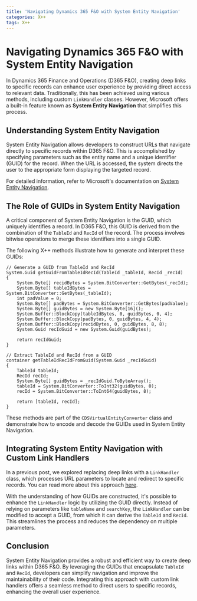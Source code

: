 ```yaml
---
title: 'Navigating Dynamics 365 F&O with System Entity Navigation'
categories: X++
tags: X++
---
```


# Navigating Dynamics 365 F&O with System Entity Navigation

In Dynamics 365 Finance and Operations (D365 F&O), creating deep links to specific records can enhance user experience by providing direct access to relevant data. Traditionally, this has been achieved using various methods, including custom `LinkHandler` classes. However, Microsoft offers a built-in feature known as **System Entity Navigation** that simplifies this process.

## Understanding System Entity Navigation

System Entity Navigation allows developers to construct URLs that navigate directly to specific records within D365 F&O. This is accomplished by specifying parameters such as the entity name and a unique identifier (GUID) for the record. When the URL is accessed, the system directs the user to the appropriate form displaying the targeted record.

For detailed information, refer to Microsoft's documentation on [System Entity Navigation](https://learn.microsoft.com/en-us/dynamics365/fin-ops-core/dev-itpro/user-interface/create-deep-links#system-entity-navigation).

## The Role of GUIDs in System Entity Navigation

A critical component of System Entity Navigation is the GUID, which uniquely identifies a record. In D365 F&O, this GUID is derived from the combination of the `TableId` and `RecId` of the record. The process involves bitwise operations to merge these identifiers into a single GUID.

The following X++ methods illustrate how to generate and interpret these GUIDs:

```xpp
// Generate a GUID from TableId and RecId
System.Guid getGuidFromTableIdRecId(TableId _tableId, RecId _recId)
{
    System.Byte[] recidBytes = System.BitConverter::GetBytes(_recId);
    System.Byte[] tableIdBytes = System.BitConverter::GetBytes(_tableId);
    int padValue = 0;
    System.Byte[] padBytes = System.BitConverter::GetBytes(padValue);
    System.Byte[] guidBytes = new System.Byte[16]();
    System.Buffer::BlockCopy(tableIdBytes, 0, guidBytes, 0, 4);
    System.Buffer::BlockCopy(padBytes, 0, guidBytes, 4, 4);
    System.Buffer::BlockCopy(recidBytes, 0, guidBytes, 8, 8);
    System.Guid recIdGuid = new System.Guid(guidBytes);

    return recIdGuid;
}
```

```xpp
// Extract TableId and RecId from a GUID
container getTableIdRecIdFromGuid(System.Guid _recIdGuid)
{
    TableId tableId;
    RecId recId;
    System.Byte[] guidBytes = _recIdGuid.ToByteArray();
    tableId = System.BitConverter::ToInt32(guidBytes, 0);
    recId = System.BitConverter::ToInt64(guidBytes, 8);

    return [tableId, recId];
}
```

These methods are part of the `CDSVirtualEntityConverter` class and demonstrate how to encode and decode the GUIDs used in System Entity Navigation.

## Integrating System Entity Navigation with Custom Link Handlers

In a previous post, we explored replacing deep links with a `LinkHandler` class, which processes URL parameters to locate and redirect to specific records. You can read more about this approach [here](https://raphaelbucher.ch/x++/2024/09/13/deeplink-alternative-linkhandler.html).

With the understanding of how GUIDs are constructed, it's possible to enhance the `LinkHandler` logic by utilizing the GUID directly. Instead of relying on parameters like `tableName` and `searchKey`, the `LinkHandler` can be modified to accept a GUID, from which it can derive the `TableId` and `RecId`. This streamlines the process and reduces the dependency on multiple parameters.

## Conclusion

System Entity Navigation provides a robust and efficient way to create deep links within D365 F&O. By leveraging the GUIDs that encapsulate `TableId` and `RecId`, developers can simplify navigation and improve the maintainability of their code. Integrating this approach with custom link handlers offers a seamless method to direct users to specific records, enhancing the overall user experience.

